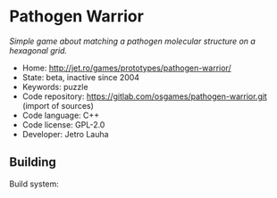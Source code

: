 # Pathogen Warrior

_Simple game about matching a pathogen molecular structure on a hexagonal grid._

- Home: http://jet.ro/games/prototypes/pathogen-warrior/
- State: beta, inactive since 2004
- Keywords: puzzle
- Code repository: https://gitlab.com/osgames/pathogen-warrior.git (import of sources)
- Code language: C++
- Code license: GPL-2.0
- Developer: Jetro Lauha

## Building

Build system: